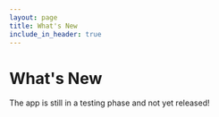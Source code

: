 ```yaml
---
layout: page
title: What's New
include_in_header: true
---
```


# What's New

The app is still in a testing phase and not yet released!